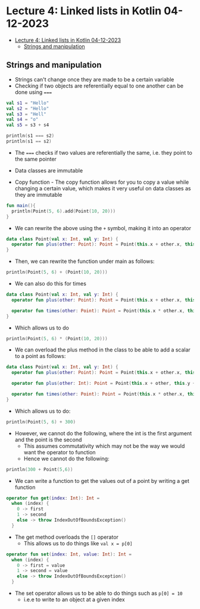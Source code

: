 # Lecture 4: Linked lists in Kotlin 04-12-2023

- [Lecture 4: Linked lists in Kotlin 04-12-2023](#lecture-4-linked-lists-in-kotlin-04-12-2023)
  - [Strings and manipulation](#strings-and-manipulation)


## Strings and manipulation

- Strings can't change once they are made to be a certain variable
- Checking if two objects are referentially equal to one another can be done using `===`

```kotlin
val s1 = "Hello"
val s2 = "Hello"
val s3 = "Hell"
val s4 = "o"
val s5 = s3 + s4

println(s1 === s2)
println(s1 == s2)
```

- The `===` checks if two values are referentially the same, i.e. they point to the same pointer

- Data classes are immutable


- Copy function - The copy function allows for you to copy a value while changing a certain value, which makes it very useful on data classes as they are immutable

```kotlin
fun main(){
  println(Point(5, 6).add(Point(10, 20)))
}
```

- We can rewrite the above using the `+` symbol, making it into an operator

```kotlin
data class Point(val x: Int, val y: Int) {
  operator fun plus(other: Point): Point = Point(this.x + other.x, this.y + other.y)
}
```

- Then, we can rewrite the function under main as follows:


```kotlin
println(Point(5, 6) + (Point(10, 20)))
```

- We can also do this for times

```kotlin
data class Point(val x: Int, val y: Int) {
  operator fun plus(other: Point): Point = Point(this.x + other.x, this.y + other.y)

  operator fun times(other: Point): Point = Point(this.x * other.x, this.y * other.y)
}
```

- Which allows us to do

```kotlin
println(Point(5, 6) * (Point(10, 20)))
```

- We can overload the plus method in the class to be able to add a scalar to a point as follows:

```kotlin
data class Point(val x: Int, val y: Int) {
  operator fun plus(other: Point): Point = Point(this.x + other.x, this.y + other.y)

  operator fun plus(other: Int): Point = Point(this.x + other, this.y + other)

  operator fun times(other: Point): Point = Point(this.x * other.x, this.y * other.y)
}
```

- Which allows us to do:


```kotlin
println(Point(5, 6) + 300)
```

- However, we cannot do the following, where the int is the first argument and the point is the second
  - This assumes commutativity which may not be the way we would want the operator to function
  - Hence we cannot do the following:

```kotlin
println(300 + Point(5,6))
```

- We can write a function to get the values out of a point by writing a get function

```kotlin
operator fun get(index: Int): Int =
  when (index) {
    0 -> first
    1 -> second
    else -> throw IndexOutOfBoundsException()
  }
```

- The get method overloads the `[]` operator
  - This allows us to do things like `val x = p[0]`

```kotlin
operator fun set(index: Int, value: Int): Int =
  when (index) {
    0 -> first = value
    1 -> second = value
    else -> throw IndexOutOfBoundsException()
  }
```

- The set operator allows us to be able to do things such as `p[0] = 10`
  - i.e.e to write to an object at a given index